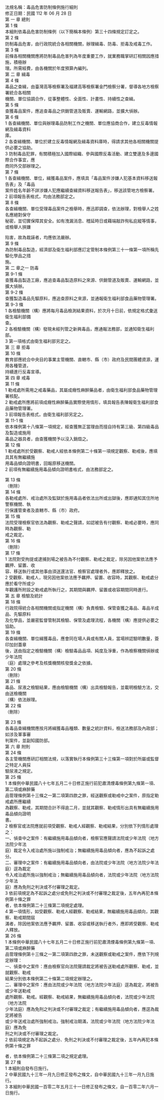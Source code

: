法規名稱：毒品危害防制條例施行細則  
修正日期：民國 112 年 06 月 28 日  
第 一 章 總則  
第 1 條  
本細則依毒品危害防制條例（以下簡稱本條例）第三十四條規定訂定之。  
第 2 條  
防制毒品危害，由行政院統合各相關機關，辦理緝毒、防毒、拒毒及戒毒工作。  
第 3 條  
前條各相關機關應將防制毒品危害列為年度重要工作，就業務職掌研訂相關因應措施，積極辦  
理。所需經費，由各機關於年度預算內編列。  
第 二 章 緝毒  
第 4 條  
毒品之查緝，由臺灣高等檢察署及福建高等檢察署金門檢察分署，督導各地方檢察署統合各相關  
機關、單位協調合作，從事整體性、全面性、計畫性、持續性之查緝。  
第 5 條  
查獲毒品案件，應追查毒品之供銷管道及販賣、運輸網路，並擴大偵辦。  
第 6 條  
1 各查緝機關、單位與辦理毒品防制工作之機關、單位應協商合作，建立反毒情報網及緝毒資料  
庫。  
2 各查緝機關、單位於建立反毒情報網及緝毒資料庫時，得請求其他各相關機關提供必要之協助。  
3 防制毒品犯罪，有關積極加入國際組織、參與國際反毒活動、建立雙邊及多邊國際合作事宜，應  
商同外交部辦理之。  
第 7 條  
1 各查緝機關、單位，緝獲毒品案件，應填具「毒品案件涉嫌人犯基本資料移送報告表」及「毒品  
案件姓名年齡不詳涉嫌人犯應繼續查緝資料移送報告表」，移送該管地方檢察署。  
2 前項報告表格式，均由法務部定之。  
第 8 條  
各查緝機關、單位受理毒品案件之檢舉時，應迅即調查，依法辦理，對檢舉人之姓名應絕對保守  
秘密，並切實保障其安全。如有洩漏消息、稽延時日或藉端敲詐徇私庇縱等情事，或檢舉人挾嫌  


陷害，故為栽誣者，均應依法嚴辦。  
第 9 條  
為防制毒品製造，經濟部及衛生福利部應訂定管制本條例第三十一條第一項所稱先驅化學品之措  
施。  
第 二 章之一 防毒  
第 9-1 條  
查獲毒品製造工廠，應追查毒品製造原料之來源、供銷管道及販賣、運輸網路，並擴大偵辦。  
第 9-2 條  
查獲製造毒品先驅原料，應追查原料之來源，並通報衛生福利部食品藥物管理署。  
第 9-3 條  
1 各檢驗機關（構）應將每月毒品檢測結果資料，於次月十日前，依規定格式彙送衛生福利部備  
查。  
2 各檢驗機關（構）發現未經列管之新興毒品，應通報法務部，並通知衛生福利部。  
3 第一項格式由衛生福利部另定之。  
第 三 章 拒毒  
第 10 條  
教育部應統合中央目的事業主管機關、直轄市、縣（市）政府及民間團體資源，運用各種管道，  
持續進行反毒宣導。  
第 四 章 戒毒  
第 11 條  
1 勒戒處所需用之戒毒藥品，其屬成癮性麻醉藥品者，由衛生福利部食品藥物管理署核配。  
2 勒戒處所應將前項成癮性麻醉藥品實際使用情形，填具報告表陳報衛生福利部食品藥物管理署。  
3 前項報告表格式，由衛生福利部另定之。  
第 11-1 條  
依本條例第十八條第一項規定，經查獲無正當理由而擅自持有第三級、第四級毒品及製造或施用  
毒品之器具者，由查獲機關予以沒入銷燬之。  
第 12 條  
1 勒戒處所於受觀察、勒戒人經依本條例第二十條第一項規定觀察、勒戒後，應填具其有無繼續施  
用毒品傾向證明書，回報原移送機關。  
2 前項有無繼續施用毒品傾向證明書格式，由法務部定之。  


第 13 條  
（刪除）  
第 14 條  
各勒戒處所、戒治處所及監獄於施用毒品者依法出所或出獄後，應即通知其住所地警察機關、執  
行保護管束者及直轄市、縣（市）政府。  
第 15 條  
法院受理檢察官依法為觀察、勒戒之聲請，如認被告有付觀察、勒戒必要時，應同時為觀察、勒  
戒之裁定。  
第 16 條  
（刪除）  
第 17 條  
1 法院對受拘提或逮捕到場之被告為不付觀察、勒戒之裁定，除另因他案依法應予羈押、留置、收  
容、移送執行或其他事由須送還法官、檢察官處理者外，應即釋放之。  
2 受觀察、勒戒人，現另因他案依法應予羈押、留置、收容時，其觀察、勒戒處分應於看守所或少  
年觀護所附設之勒戒處所執行之，其期間與羈押、留置或收容期間同時進行。  
第 五 章 檢驗及統計  
第 18 條  
行政院得統合各相關機關或指定機關（構）負責檢驗、保管查獲之毒品、毒品半成品、先驅原料  
及化學品，並嚴密監督管制其檢驗、保管及處理流程，各機關（構）應提供必要之協助。  
第 19 條  
各查緝機關、單位緝獲毒品，應會同在場人員或有關人員，當場辨認驗明數量，簽印加封蓋章  
後，送由指定之檢驗機關（構）檢驗毒品品項、純度及淨重，作為檢察機關偵辦或少年法院  
（庭）處理之參考及核獎機關核發獎金之依據。  
第 20 條  
（刪除）  
第 21 條  
毒品、尿液之檢驗結果，應由檢驗機關（構）出具檢驗報告，並載明檢驗方法，交由送檢機關  
（構）依法辦理。  
第 22 條  
（刪除）  


第 23 條  
各毒品查緝機關應按月將緝獲毒品種類、數量之統計資料，檢送法務部及內政部；如涉及軍事審  
判案件，並副知國防部。  
第 六 章 附則  
第 24 條  
各主管機關應研訂相關法規，以落實執行本條例第三十三條第一項對於所屬或監督之特定人員採  
驗尿液之規定。  
第 25 條  
1 本條例中華民國八十七年五月二十日修正施行前犯肅清煙毒條例第九條第一項、第二項或麻醉藥  
品管理條例第十三條之一第二項第四款之罪，經送觀察或勒戒中之案件，原指定勒戒處所應繼續  
為觀察、勒戒，其期間合計不得逾二月，並就其觀察、勒戒情形出具有無繼續施用毒品傾向證明  
書。  
2 檢察官或法院應就前項受觀察、勒戒人經觀察、勒戒結果，分別依下列情形處理之：  
一、偵查中之案件：有繼續施用毒品傾向者，檢察官應聲請法院或少年法院（地方法院少年法  
庭）裁定令入戒治處所施以強制戒治；無繼續施用毒品傾向者，應為不起訴之處分。  
二、審理中之案件：有繼續施用毒品傾向者，由法院或少年法院（地方法院少年法庭）逕為裁定  
令入戒治處所施以強制戒治；無繼續施用毒品傾向者，法院或少年法院（地方法院少年法  
庭）應為免刑之判決或不付審理之裁定。  
3 依前項規定為不起訴之處分或免刑之判決或不付審理之裁定後，五年內再犯本條例第十條之罪  
者，依本條例第二十三條第二項規定處理。  
4 第一項情形，如受觀察、勒戒人經觀察、勒戒結果，無繼續施用毒品傾向，其觀察、勒戒期間屆  
滿者，除因他案依法應予羈押、留置、收容或移送執行者外，應即將受觀察、勒戒人釋放。  
第 26 條  
1 本條例中華民國八十七年五月二十日修正施行前犯肅清煙毒條例第九條第一項、第二項或麻醉藥  
品管理條例第十三條之一第二項第四款之罪，未送觀察或勒戒之案件，應依下列規定辦理：  
一、偵查中之案件：應由檢察官向法院聲請裁定將被告送勒戒處所觀察、勒戒，並就觀察、勒戒  
結果分別依本條例第二十條第二項規定辦理之。  
二、審理中之案件：應由法院或少年法院（地方法院少年法庭）逕為裁定，將被告或少年送勒戒  
處所觀察、勒戒。經觀察、勒戒結果，無繼續施用毒品傾向者，法院或少年法院（地方法院  
少年法庭）應為免刑之判決或不付審理之裁定；有繼續施用毒品傾向者，應逕為裁定將被告  
或少年送戒治處所強制戒治。強制戒治期滿，法院或少年法院（地方法院少年法庭）應為免  
刑之判決或不付審理之裁定。  
2 依前項規定為不起訴之處分、免刑之判決或不付審理之裁定後，五年內再犯本條例第十條之罪  


者，依本條例第二十三條第二項之規定處理。  
第 27 條  
1 本細則自發布日施行。  
2 中華民國九十三年一月九日修正發布之條文，自中華民國九十三年一月九日施行。  
3 本細則中華民國一百零二年五月三十一日修正發布之條文，自一百零二年六月一日施行。  


